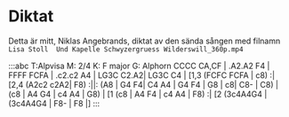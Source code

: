 ---
---

# Diktat

Detta är mitt, Niklas Angebrands, diktat av den sända sången med filnamn `Lisa Stoll  Und Kapelle Schwyzergruess Wilderswill_360p.mp4`

:::abc
T:Alpvisa
M: 2/4
K: F major
G: Alphorn
CCCC CA,CF | .A2.A2 F4 | FFFF FCFA | .c2.c2 A4 | LG3C C2.A2| LG3C C4
| [1,3 (FCFC FCFA | c8) :| [2,4 (A2c2 c2A2| F8) :||:
 (A8 | G4 F4| C4 A4 | G4 F4 |  G8 | c8| C8- | C8) | (c8 | A4 G4 | c4 A4 | G8) |
[1 (c8 | A4 F4 | c4 A4 | F8) :| [2 (3c4A4G4 | (3c4A4G4 | F8- | F8 |]
:::

